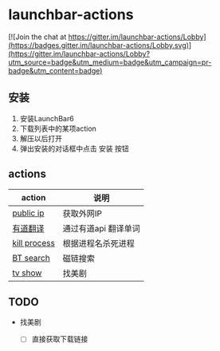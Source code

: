 # launchbar-actions
[![Join the chat at https://gitter.im/launchbar-actions/Lobby](https://badges.gitter.im/launchbar-actions/Lobby.svg)](https://gitter.im/launchbar-actions/Lobby?utm_source=badge&utm_medium=badge&utm_campaign=pr-badge&utm_content=badge)

## 安装

1. 安装LaunchBar6
2. 下载列表中的某项action
3. 解压以后打开
4. 弹出安装的对话框中点击 安装 按钮

## actions

| action | 说明 |
| ------ | ------ |
| [public ip][pip] | 获取外网IP |
| [有道翻译][ydfy] | 通过有道api 翻译单词 |
| [kill process][kp] | 根据进程名杀死进程 |
| [BT search][bt] | 磁链搜索 |
| [tv show][tvshow] | 找美剧 |

## TODO

- 找美剧  
  - [ ] 直接获取下载链接


[pip]:http://7ktoc5.com1.z0.glb.clouddn.com/PublicIP.lbaction.zip
[ydfy]:http://7ktoc5.com1.z0.glb.clouddn.com/YoudaoTranslation.lbaction.zip
[kp]:http://7ktoc5.com1.z0.glb.clouddn.com/KillProcess.lbaction.zip
[bt]:http://7ktoc5.com1.z0.glb.clouddn.com/BTsearch.lbaction.zip
[tvshow]:http://7ktoc5.com1.z0.glb.clouddn.com/AmericanTVShow.lbaction.zip
